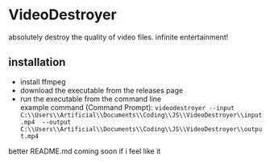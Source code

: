 # VideoDestroyer
absolutely destroy the quality of video files. infinite entertainment!

## installation 
- install ffmpeg
- download the executable from the releases page
- run the executable from the command line <br>
example command (Command Prompt): `videodestroyer --input C:\\Users\\Artificial\\Documents\\Coding\\JS\\VideoDestroyer\\input.mp4  --output C:\\Users\\Artificial\\Documents\\Coding\\JS\\VideoDestroyer\\output.mp4`

better README.md coming soon if i feel like it